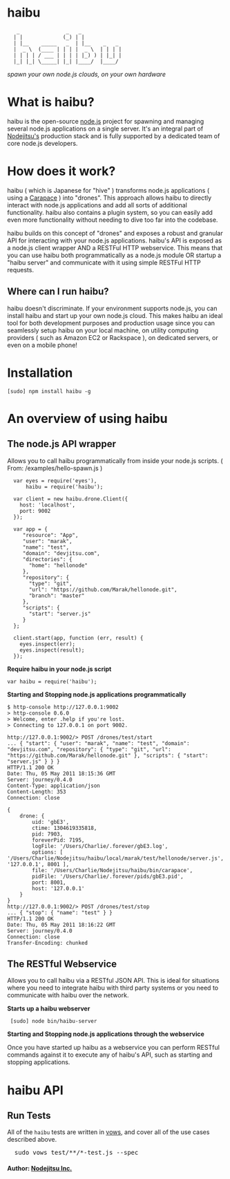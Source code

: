 # haibu 

       _               _   _             
      | |             (_) | |            
      | |__    _____   _  | |__    _   _ 
      |  _ \  (____ | | | |  _ \  | | | |
      | | | | / ___ | | | | |_) ) | |_| |
      |_| |_| \_____| |_| |____/  |____/ 


*spawn your own node.js clouds, on your own hardware*


# What is haibu?

haibu is the open-source [node.js](http://nodejs.org) project for spawning and managing several node.js applications on a single server. It's an integral part of [Nodejitsu's](http://nodejitsu.com) production stack and is fully supported by a dedicated team of core node.js developers.

# How does it work?

haibu (  which is Japanese for "hive" ) transforms node.js applications ( using a [Carapace](https://github.com/nodejitsu/haibu/blob/master/bin/carapace) ) into "drones". This approach allows haibu to directly interact with node.js applications and add all sorts of additional functionality. haibu also contains a plugin system, so you can easily add even more functionality without needing to dive too far into the codebase. 

haibu builds on this concept of "drones" and exposes a robust and granular API for interacting with your node.js applications. haibu's API is exposed as a node.js client wrapper AND a RESTFul HTTP webservice. This means that you can use haibu both programmatically as a node.js module OR startup a "haibu server" and communicate with it using simple RESTFul HTTP requests. 

## Where can I run haibu?

haibu doesn't discriminate. If your environment supports node.js, you can install haibu and start up your own node.js cloud. This makes haibu an ideal tool for both development purposes and production usage since you can seamlessly setup haibu on your local machine, on utility computing providers ( such as Amazon EC2 or Rackspace ), on dedicated servers, or even on a mobile phone!

# Installation

    [sudo] npm install haibu -g

# An overview of using haibu

## The node.js API wrapper

Allows you to call haibu programmatically from inside your node.js scripts. ( From: /examples/hello-spawn.js )

      var eyes = require('eyes'),
          haibu = require('haibu');

      var client = new haibu.drone.Client({
        host: 'localhost',
        port: 9002
      });

      var app = {
         "resource": "App",
         "user": "marak",
         "name": "test",
         "domain": "devjitsu.com",
         "directories": {
           "home": "hellonode"
         },
         "repository": {
           "type": "git",
           "url": "https://github.com/Marak/hellonode.git",
           "branch": "master"
         },
         "scripts": {
           "start": "server.js"
         }
      };

      client.start(app, function (err, result) {
        eyes.inspect(err);
        eyes.inspect(result);
      });

**Require haibu in your node.js script**

    var haibu = require('haibu');

**Starting and Stopping node.js applications programmatically** 

```
$ http-console http://127.0.0.1:9002
> http-console 0.6.0
> Welcome, enter .help if you're lost.
> Connecting to 127.0.0.1 on port 9002.

http://127.0.0.1:9002/> POST /drones/test/start
... { "start": { "user": "marak", "name": "test", "domain": "devjitsu.com", "repository": { "type": "git", "url": "https://github.com/Marak/hellonode.git" }, "scripts": { "start": "server.js" } } }
HTTP/1.1 200 OK
Date: Thu, 05 May 2011 18:15:36 GMT
Server: journey/0.4.0
Content-Type: application/json
Content-Length: 353
Connection: close

{
    drone: {
        uid: 'gbE3',
        ctime: 1304619335818,
        pid: 7903,
        foreverPid: 7195,
        logFile: '/Users/Charlie/.forever/gbE3.log',
        options: [ '/Users/Charlie/Nodejitsu/haibu/local/marak/test/hellonode/server.js', '127.0.0.1', 8001 ],
        file: '/Users/Charlie/Nodejitsu/haibu/bin/carapace',
        pidFile: '/Users/Charlie/.forever/pids/gbE3.pid',
        port: 8001,
        host: '127.0.0.1'
    }
}
http://127.0.0.1:9002/> POST /drones/test/stop
... { "stop": { "name": "test" } }
HTTP/1.1 200 OK
Date: Thu, 05 May 2011 18:16:22 GMT
Server: journey/0.4.0
Connection: close
Transfer-Encoding: chunked
```

## The RESTful Webservice

Allows you to call haibu via a RESTful JSON API. This is ideal for situations where you need to integrate haibu with third party systems or you need to communicate with haibu over the network.


**Starts up a haibu webserver**

     [sudo] node bin/haibu-server

**Starting and Stopping node.js applications through the webservice** 

Once you have started up haibu as a webservice you can perform RESTful commands against it to execute any of haibu's API, such as starting and stopping applications. 

# haibu API

## Run Tests
All of the `haibu` tests are written in [vows][0], and cover all of the use cases described above.
<pre>
  sudo vows test/**/*-test.js --spec
</pre>

#### Author: [Nodejitsu Inc.](http://www.nodejitsu.com)

[0]: http://vowsjs.org
